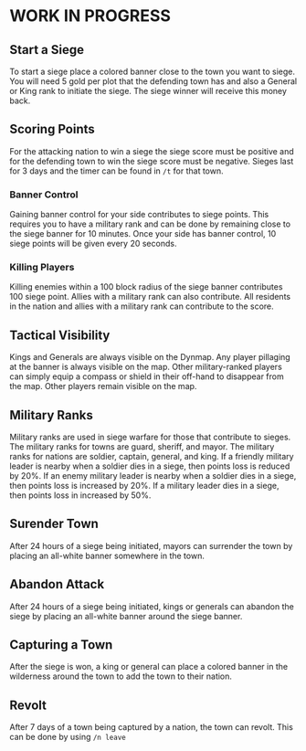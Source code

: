 # WORK IN PROGRESS 
## Start a Siege

To start a siege place a colored banner close to the town you want to siege. You will need 5 gold per plot that the defending town has and also a General or King rank to initiate the siege. The siege winner will receive this money back.

## Scoring Points
For the attacking nation to win a siege the siege score must be positive and for the defending town to win the siege score must be negative. Sieges last for 3 days and the timer can be found in `/t` for that town. 

### Banner Control 
Gaining banner control for your side contributes to siege points. This requires you to have a military rank and can be done by remaining close to the siege banner for 10 minutes. Once your side has banner control, 10 siege points will be given every 20 seconds. 

### Killing Players
Killing enemies within a 100 block radius of the siege banner contributes 100 siege point. Allies with a military rank can also contribute. All residents in the nation and allies with a military rank can contribute to the score. 

## Tactical Visibility 
Kings and Generals are always visible on the Dynmap. Any player pillaging at the banner is always visible on the map. Other military-ranked players can simply equip a compass or shield in their off-hand to disappear from the map. Other players remain visible on the map.

## Military Ranks
Military ranks are used in siege warfare for those that contribute to sieges. The military ranks for towns are guard, sheriff, and mayor. The military ranks for nations are soldier, captain, general, and king. If a friendly military leader is nearby when a soldier dies in a siege, then points loss is reduced by 20%. If an enemy military leader is nearby when a soldier dies in a siege, then points loss is increased by 20%. If a military leader dies in a siege, then points loss in increased by 50%. 

## Surender Town
After 24 hours of a siege being initiated, mayors can surrender the town by placing an all-white banner somewhere in the town.

## Abandon Attack
After 24 hours of a siege being initiated, kings or generals can abandon the siege by placing an all-white banner around the siege banner. 

## Capturing a Town
After the siege is won, a king or general can place a colored banner in the wilderness around the town to add the town to their nation. 

## Revolt
After 7 days of a town being captured by a nation, the town can revolt. This can be done by using `/n leave`
